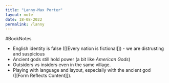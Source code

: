 ```yaml
---
title: "Lanny-Max Porter"
layout: note
date: 18-08-2022
permalink: /lanny
---
```


#BookNotes 

-   English identity is false ([[Every nation is fictional]]) - we are distrusting and suspicious 
-   Ancient gods still hold power (a bit like *American Gods*)
-   Outsiders vs insiders even in the same village.
-   Playing with language and layout, especially with the ancient god ([[Form Reflects Content]]). 
